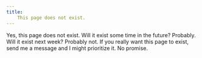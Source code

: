 ```yaml
---
title:
    This page does not exist.
---
```


Yes, this page does not exist. Will it exist some time in the future? Probably.
Will it exist next week? Probably not. If you really want this page to exist,
send me a message and I might prioritize it. No promise.
